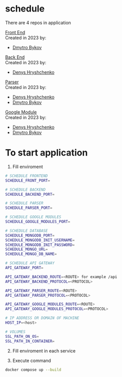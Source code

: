 # schedule

There are 4 repos in application

[Front End](https://github.com/MITIT-DEP22/schedule_mitit_front) <br>
Created in 2023 by:

- [Dmytro Bykov](https://github.com/pishexod)

[Back End](https://github.com/MITIT-DEP22/schedule-backend) <br>
Created in 2023 by:

- [Denys Hryshchenko](https://github.com/Denis11333)

[Parser](https://github.com/MITIT-DEP22/schedule-parser) <br>
Created in 2023 by:

- [Denys Hryshchenko](https://github.com/Denis11333)
- [Dmytro Bykov](https://github.com/pishexod)

[Google Module](https://github.com/MITIT-DEP22/schedule.google-modules) <br>
Created in 2023 by:

- [Denys Hryshchenko](https://github.com/Denis11333)
- [Dmytro Bykov](https://github.com/pishexod)

# To start application

1. Fill enviroment

```bash
# SCHEDULE FRONTEND
SCHEDULE_FRONT_PORT=

# SCHEDULE BACKEND
SCHEDULE_BACKEND_PORT=

# SCHEDULE PARSER
SCHEDULE_PARSER_PORT=

# SCHEDULE GOOGLE MODULES
SCHEDULE_GOOGLE_MODULES_PORT=

# SCHEDULE DATABASE
SCHEDULE_MONGODB_PORT=
SCHEDULE_MONGODB_INIT_USERNAME=
SCHEDULE_MONGODB_INIT_PASSWORD=
SCHEDULE_MONGO_URL=
SCHEDULE_MONGO_DB_NAME=

# SCHEDULE API GATEWAY
API_GATEWAY_PORT=

API_GATEWAY_BACKEND_ROUTE=<ROUTE> for example /api
API_GATEWAY_BACKEND_PROTOCOL=<PROTOCOL>

API_GATEWAY_PARSER_ROUTE=<ROUTE>
API_GATEWAY_PARSER_PROTOCOL=<PROTOCOL>

API_GATEWAY_GOOGLE_MODULES_ROUTE=<ROUTE>
API_GATEWAY_GOOGLE_MODULES_PROTOCOL=<PROTOCOL>

# IP ADDRESS OR DOMAIN OF MACHINE
HOST_IP=<host>

# VOLUMES
SSL_PATH_ON_OS=
SSL_PATH_IN_CONTAINER=
```

2. Fill enviroment in each service

3. Execute command

```bash
docker compose up --build
```
